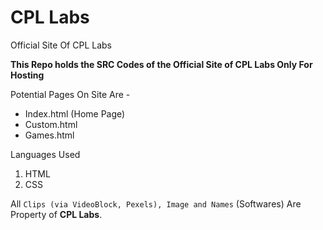 # CPL Labs
Official Site Of CPL Labs

**This Repo holds the SRC Codes of the Official Site of CPL Labs Only For Hosting**

Potential Pages On Site Are -

* Index.html (Home Page)
* Custom.html
* Games.html

Languages Used 

1. HTML 
2. CSS

All ```Clips (via VideoBlock, Pexels), Image and Names``` (Softwares) Are Property of **CPL Labs**.
